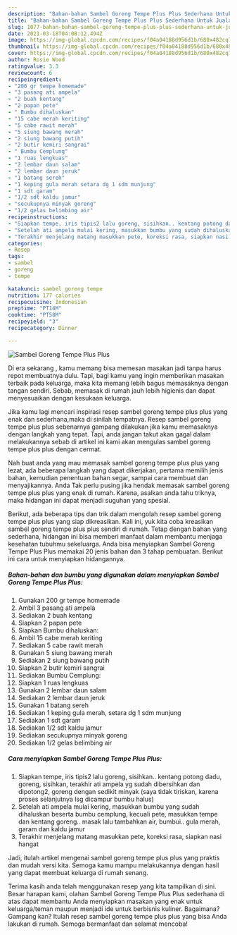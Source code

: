 ```yaml
---
description: "Bahan-bahan Sambel Goreng Tempe Plus Plus Sederhana Untuk Jualan"
title: "Bahan-bahan Sambel Goreng Tempe Plus Plus Sederhana Untuk Jualan"
slug: 1077-bahan-bahan-sambel-goreng-tempe-plus-plus-sederhana-untuk-jualan
date: 2021-03-18T04:08:12.494Z
image: https://img-global.cpcdn.com/recipes/f04a04188d956d1b/680x482cq70/sambel-goreng-tempe-plus-plus-foto-resep-utama.jpg
thumbnail: https://img-global.cpcdn.com/recipes/f04a04188d956d1b/680x482cq70/sambel-goreng-tempe-plus-plus-foto-resep-utama.jpg
cover: https://img-global.cpcdn.com/recipes/f04a04188d956d1b/680x482cq70/sambel-goreng-tempe-plus-plus-foto-resep-utama.jpg
author: Rosie Wood
ratingvalue: 3.3
reviewcount: 6
recipeingredient:
- "200 gr tempe homemade"
- "3 pasang ati ampela"
- "2 buah kentang"
- "2 papan pete"
- " Bumbu dihaluskan"
- "15 cabe merah keriting"
- "5 cabe rawit merah"
- "5 siung bawang merah"
- "2 siung bawang putih"
- "2 butir kemiri sangrai"
- " Bumbu Cemplung"
- "1 ruas lengkuas"
- "2 lembar daun salam"
- "2 lembar daun jeruk"
- "1 batang sereh"
- "1 keping gula merah setara dg 1 sdm munjung"
- "1 sdt garam"
- "1/2 sdt kaldu jamur"
- "secukupnya minyak goreng"
- "1/2 gelas belimbing air"
recipeinstructions:
- "Siapkan tempe, iris tipis2 lalu goreng, sisihkan.. kentang potong dadu, goreng, sisihkan, terakhir ati ampela yg sudah dibersihkan dan dipotong2, goreng dengan sedikit minyak (saya tidak tiriskan, karena proses selanjutnya lsg dicampur bumbu halus)"
- "Setelah ati ampela mulai kering, masukkan bumbu yang sudah dihaluskan beserta bumbu cemplung, kecuali pete, masukkan tempe dan kentang goreng.. masak lalu tambahkan air, bumbui.. gula merah, garam dan kaldu jamur"
- "Terakhir menjelang matang masukkan pete, koreksi rasa, siapkan nasi hangat"
categories:
- Resep
tags:
- sambel
- goreng
- tempe

katakunci: sambel goreng tempe 
nutrition: 177 calories
recipecuisine: Indonesian
preptime: "PT14M"
cooktime: "PT58M"
recipeyield: "3"
recipecategory: Dinner

---
```



![Sambel Goreng Tempe Plus Plus](https://img-global.cpcdn.com/recipes/f04a04188d956d1b/680x482cq70/sambel-goreng-tempe-plus-plus-foto-resep-utama.jpg)

Di era  sekarang , kamu memang bisa memesan masakan jadi tanpa harus repot membuatnya dulu. Tapi, bagi kamu yang ingin memberikan masakan terbaik pada keluarga, maka kita memang lebih bagus memasaknya dengan tangan sendiri. Sebab, memasak di rumah jauh lebih higienis dan dapat menyesuaikan dengan kesukaan keluarga.

Jika kamu lagi mencari inspirasi resep sambel goreng tempe plus plus yang enak dan sederhana,maka di sinilah tempatnya. Resep sambel goreng tempe plus plus  sebenarnya gampang dilakukan jika kamu memasaknya dengan langkah yang tepat. Tapi, anda jangan takut akan gagal dalam melakukannya 
sebab di artikel ini kami akan mengulas sambel goreng tempe plus plus dengan cermat.  



Nah buat anda yang mau memasak sambel goreng tempe plus plus yang lezat, ada beberapa langkah yang dapat dikerjakan, pertama memilih jenis bahan, kemudian penentuan bahan segar, sampai cara membuat dan menyajikannya. Anda Tak perlu pusing jika hendak memasak sambel goreng tempe plus plus yang enak di rumah. Karena, asalkan anda  tahu triknya, maka hidangan ini dapat menjadi suguhan yang spesial.

Berikut, ada beberapa tips dan trik dalam mengolah resep sambel goreng tempe plus plus yang siap dikreasikan. Kali ini, yuk kita coba kreasikan sambel goreng tempe plus plus sendiri di rumah. Tetap dengan bahan yang sederhana, hidangan ini bisa memberi manfaat dalam membantu menjaga kesehatan tubuhmu sekeluarga. Anda bisa menyiapkan Sambel Goreng Tempe Plus Plus memakai 20 jenis bahan dan 3 tahap pembuatan. Berikut ini cara untuk menyiapkan hidangannya.

<!--inarticleads1-->

##### Bahan-bahan dan bumbu yang digunakan dalam menyiapkan Sambel Goreng Tempe Plus Plus:

1. Gunakan 200 gr tempe homemade
1. Ambil 3 pasang ati ampela
1. Sediakan 2 buah kentang
1. Siapkan 2 papan pete
1. Siapkan  Bumbu dihaluskan:
1. Ambil 15 cabe merah keriting
1. Sediakan 5 cabe rawit merah
1. Gunakan 5 siung bawang merah
1. Sediakan 2 siung bawang putih
1. Siapkan 2 butir kemiri sangrai
1. Sediakan  Bumbu Cemplung:
1. Siapkan 1 ruas lengkuas
1. Gunakan 2 lembar daun salam
1. Sediakan 2 lembar daun jeruk
1. Gunakan 1 batang sereh
1. Sediakan 1 keping gula merah, setara dg 1 sdm munjung
1. Sediakan 1 sdt garam
1. Sediakan 1/2 sdt kaldu jamur
1. Sediakan secukupnya minyak goreng
1. Sediakan 1/2 gelas belimbing air




<!--inarticleads2-->

##### Cara menyiapkan Sambel Goreng Tempe Plus Plus:

1. Siapkan tempe, iris tipis2 lalu goreng, sisihkan.. kentang potong dadu, goreng, sisihkan, terakhir ati ampela yg sudah dibersihkan dan dipotong2, goreng dengan sedikit minyak (saya tidak tiriskan, karena proses selanjutnya lsg dicampur bumbu halus)
1. Setelah ati ampela mulai kering, masukkan bumbu yang sudah dihaluskan beserta bumbu cemplung, kecuali pete, masukkan tempe dan kentang goreng.. masak lalu tambahkan air, bumbui.. gula merah, garam dan kaldu jamur
1. Terakhir menjelang matang masukkan pete, koreksi rasa, siapkan nasi hangat




Jadi, itulah artikel mengenai  sambel goreng tempe plus plus  yang praktis dan mudah versi kita. Semoga kamu mampu melakukannya dengan hasil yang dapat membuat keluarga di rumah senang. 

Terima kasih anda telah menggunakan resep yang kita tampilkan di sini. Besar harapan kami, olahan  Sambel Goreng Tempe Plus Plus sederhana di atas dapat membantu Anda menyiapkan masakan yang enak untuk keluarga/teman maupun menjadi ide untuk berbisnis kuliner. Bagaimana? Gampang kan? Itulah resep sambel goreng tempe plus plus yang bisa Anda lakukan di rumah. Semoga bermanfaat dan selamat mencoba!

